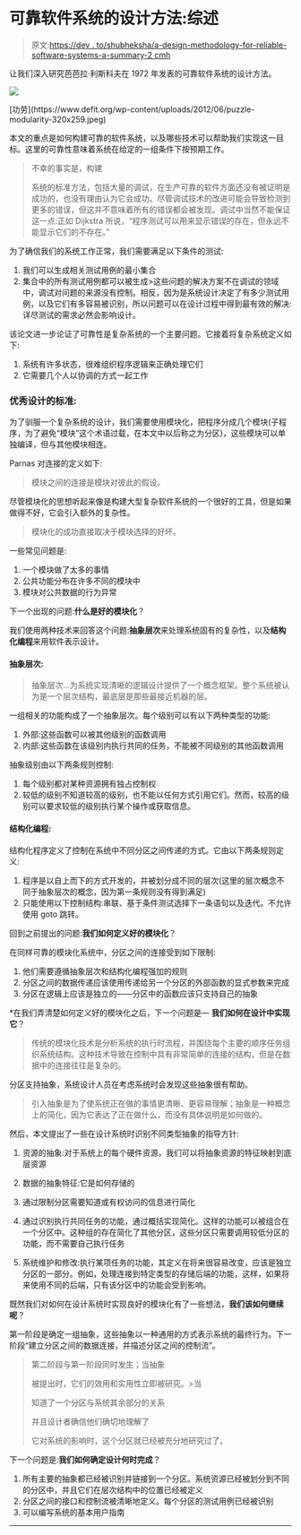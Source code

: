 # 可靠软件系统的设计方法:综述

> 原文:[https://dev . to/shubheksha/a-design-methodology-for-reliable-software-systems-a-summary-2 cmh](https://dev.to/shubheksha/a-design-methodology-for-reliable-software-systems-a-summary-2cmh)

让我们深入研究芭芭拉·利斯科夫在 1972 年发表的可靠软件系统的设计方法。

[![](../Images/bd13d4c4a600813412ad4676bc02a1be.png)](https://res.cloudinary.com/practicaldev/image/fetch/s--zHigdh-v--/c_limit%2Cf_auto%2Cfl_progressive%2Cq_auto%2Cw_880/https://cdn-images-1.medium.com/max/371/0%2AYBoSTQ9iJHRhc3jm.jpeg) 

<figcaption>[功劳](https://www.defit.org/wp-content/uploads/2012/06/puzzle-modularity-320x259.jpeg)</figcaption>

本文的重点是如何构建可靠的软件系统，以及哪些技术可以帮助我们实现这一目标。这里的可靠性意味着系统在给定的一组条件下按预期工作。

> 不幸的事实是，构建
> 
> 系统的标准方法，包括大量的调试，在生产可靠的软件方面还没有被证明是成功的，也没有理由认为它会成功。尽管调试技术的改进可能会导致检测到更多的错误，但这并不意味着所有的错误都会被发现。调试中当然不能保证这一点:正如 Dijkstra 所说，“程序测试可以用来显示错误的存在，但永远不能显示它们的不存在。”

为了确信我们的系统工作正常，我们需要满足以下条件的测试:

1.  我们可以生成相关测试用例的最小集合
2.  集合中的所有测试用例都可以被生成>这些问题的解决方案不在调试的领域中，调试对问题的来源没有控制。相反，因为是系统设计决定了有多少测试用例，以及它们有多容易被识别，所以问题可以在设计过程中得到最有效的解决:详尽测试的需求必然会影响设计。

该论文进一步论证了可靠性是复杂系统的一个主要问题。它接着将复杂系统定义如下:

1.  系统有许多状态，很难组织程序逻辑来正确处理它们
2.  它需要几个人以协调的方式一起工作

### [](#criteria-for-a-good%C2%A0design)优秀设计的标准:

为了驯服一个复杂系统的设计，我们需要使用模块化，把程序分成几个模块(子程序，为了避免“模块”这个术语过载，在本文中以后称之为分区)，这些模块可以单独编译，但与其他模块相连。

Parnas 对连接的定义如下:

> 模块之间的连接是模块对彼此的假设。

尽管模块化的思想听起来像是构建大型复杂软件系统的一个很好的工具，但是如果做得不好，它会引入额外的复杂性。

> 模块化的成功直接取决于模块选择的好坏。

一些常见问题是:

1.  一个模块做了太多的事情
2.  公共功能分布在许多不同的模块中
3.  模块对公共数据的行为异常

下一个出现的问题:**什么是好的模块化**？

我们使用两种技术来回答这个问题:**抽象层次**来处理系统固有的复杂性，以及**结构化编程**来用软件表示设计。

#### [](#levels-of-abstraction)抽象层次:

> 抽象层次…为系统实现清晰的逻辑设计提供了一个概念框架。整个系统被认为是一个层次结构，最底层是那些最接近机器的层。

一组相关的功能构成了一个抽象层次。每个级别可以有以下两种类型的功能:

1.  外部:这些函数可以被其他级别的函数调用
2.  内部:这些函数在该级别内执行共同的任务，不能被不同级别的其他函数调用

抽象级别由以下两条规则控制:

1.  每个级别都对某种资源拥有独占控制权
2.  较低的级别不知道较高的级别，也不能以任何方式引用它们。然而，较高的级别可以要求较低的级别执行某个操作或获取信息。

#### [](#structured-programming)结构化编程:

结构化程序定义了控制在系统中不同分区之间传递的方式。它由以下两条规则定义:

1.  程序是以自上而下的方式开发的，并被划分成不同的层次(这里的层次概念不同于抽象层次的概念，因为第一条规则没有得到满足)
2.  只能使用以下控制结构:串联、基于条件测试选择下一条语句以及迭代。不允许使用 goto 跳转。

回到之前提出的问题:**我们如何定义好的模块化**？

在同样可靠的模块化系统中，分区之间的连接受到如下限制:

1.  他们需要遵循抽象层次和结构化编程强加的规则
2.  分区之间的数据传递应该使用传递给另一个分区的外部函数的显式参数来完成
3.  分区在逻辑上应该是独立的——分区中的函数应该只支持自己的抽象

 *在我们弄清楚如何定义好的模块化之后，下一个问题是— **我们如何在设计中实现它**？

> 传统的模块化技术是分析系统的执行时流程，并围绕每个主要的顺序任务组织系统结构。这种技术导致在控制中具有非常简单的连接的结构，但是在数据中的连接往往是复杂的。

分区支持抽象，系统设计人员在考虑系统时会发现这些抽象很有帮助。

> 引入抽象是为了使系统正在做的事情更清晰、更容易理解；抽象是一种概念上的简化，因为它表达了正在做什么，而没有具体说明是如何做的。

然后，本文提出了一些在设计系统时识别不同类型抽象的指导方针:

1.  资源的抽象:对于系统上的每个硬件资源，我们可以将抽象资源的特征映射到底层资源
2.  数据的抽象特征:它是如何存储的
3.  通过限制分区需要知道或有权访问的信息进行简化
4.  通过识别执行共同任务的功能，通过概括实现简化。这样的功能可以被组合在一个分区中。这种组的存在简化了其他分区，这些分区只需要调用较低分区的功能，而不需要自己执行任务

5.  系统维护和修改:执行某项任务的功能，其定义在将来很容易改变，应该是独立分区的一部分。例如，处理连接到特定类型的存储后端的功能，这样，如果将来使用不同的后端，只有该分区中的功能会受到影响。

既然我们对如何在设计系统时实现良好的模块化有了一些想法，**我们该如何继续呢**？

第一阶段是确定一组抽象，这些抽象以一种通用的方式表示系统的最终行为。下一阶段“建立分区之间的数据连接，并描述分区之间的控制流”。

> 第二阶段与第一阶段同时发生；当抽象
> 
> 被提出时，它们的效用和实用性立即被研究。>当
> 
> 知道了一个分区与系统其余部分的关系
> 
> 并且设计者确信他们确切地理解了
> 
> 它对系统的影响时，这个分区就已经被充分地研究过了。

下一个问题是:**我们如何确定设计何时完成**？

1.  所有主要的抽象都已经被识别并链接到一个分区。系统资源已经被划分到不同的分区中，并且它们在层次结构中的位置已经被定义
2.  分区之间的接口和控制流被清晰地定义。每个分区的测试用例已经被识别
3.  可以编写系统的基本用户指南

* * **